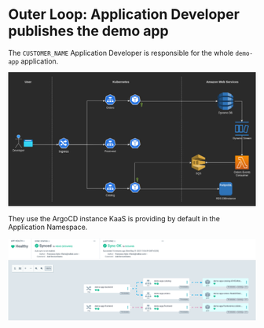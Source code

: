 # Outer Loop: Application Developer publishes the demo app

The `CUSTOMER_NAME` Application Developer is responsible for the whole `demo-app` application.

![image](../../imgs/demo-app-architecture.png)


They use the ArgoCD instance KaaS is providing by default in the Application Namespace.

![image](../../imgs/argocd-demo-app.png)
